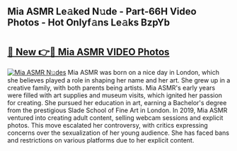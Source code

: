 ## Mia ASMR Le𝚊ked N𝚞de - Part-66H Video Photos - Hot Onlyf𝚊ns Le𝚊ks BzpYb

# <h2><a href="http://ab56211.deff.icu/?id=Mia+ASMR">🔗 New 👉🔴 Mia ASMR VIDEO Photos</a></h2>

[![Mia ASMR N𝚞des](https://i.imgur.com/rIISA9y.gif)](http://ab56211.deff.icu/?id=Mia+ASMR)
Mia ASMR was born on a nice day in London, which she believes played a role in shaping her name and her art. She grew up in a creative family, with both parents being artists. Mia ASMR's early years were filled with art supplies and museum visits, which ignited her passion for creating. She pursued her education in art, earning a Bachelor's degree from the prestigious Slade School of Fine Art in London. In 2019, Mia ASMR ventured into creating adult content, selling webcam sessions and explicit photos. This move escalated her controversy, with critics expressing concerns over the sexualization of her young audience. She has faced bans and restrictions on various platforms due to her explicit content.
